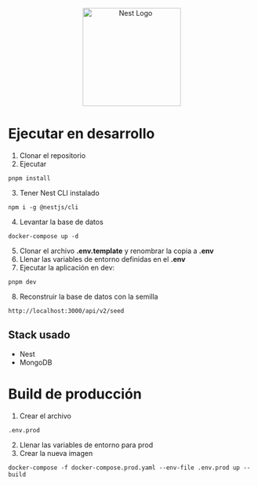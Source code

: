 <p align="center">
  <a href="http://nestjs.com/" target="blank"><img src="https://nestjs.com/img/logo-small.svg" width="200" alt="Nest Logo" /></a>
</p>

# Ejecutar en desarrollo

1. Clonar el repositorio
2. Ejecutar

```
pnpm install
```

3. Tener Nest CLI instalado

```
npm i -g @nestjs/cli
```

4. Levantar la base de datos

```
docker-compose up -d
```

5. Clonar el archivo **.env.template** y renombrar la copia a **.env**
6. Llenar las variables de entorno definidas en el **.env**
7. Ejecutar la aplicación en dev:

```
pnpm dev
```

8. Reconstruir la base de datos con la semilla

```
http://localhost:3000/api/v2/seed
```

## Stack usado

- Nest
- MongoDB

# Build de producción

1. Crear el archivo

```
.env.prod
```

2. Llenar las variables de entorno para prod
3. Crear la nueva imagen

```
docker-compose -f docker-compose.prod.yaml --env-file .env.prod up --build
```

